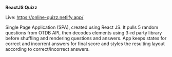 **ReactJS Quizz**

Live: https://online-quizz.netlify.app/

Single Page Application (SPA), created using React JS. It pulls 5 random questions from OTDB API, then decodes elements using 3-rd party library before shuffling and rendering questions and answers. App keeps states for correct and incorrent answers for final score and styles the resulting layout according to correct/incorrect answers.
